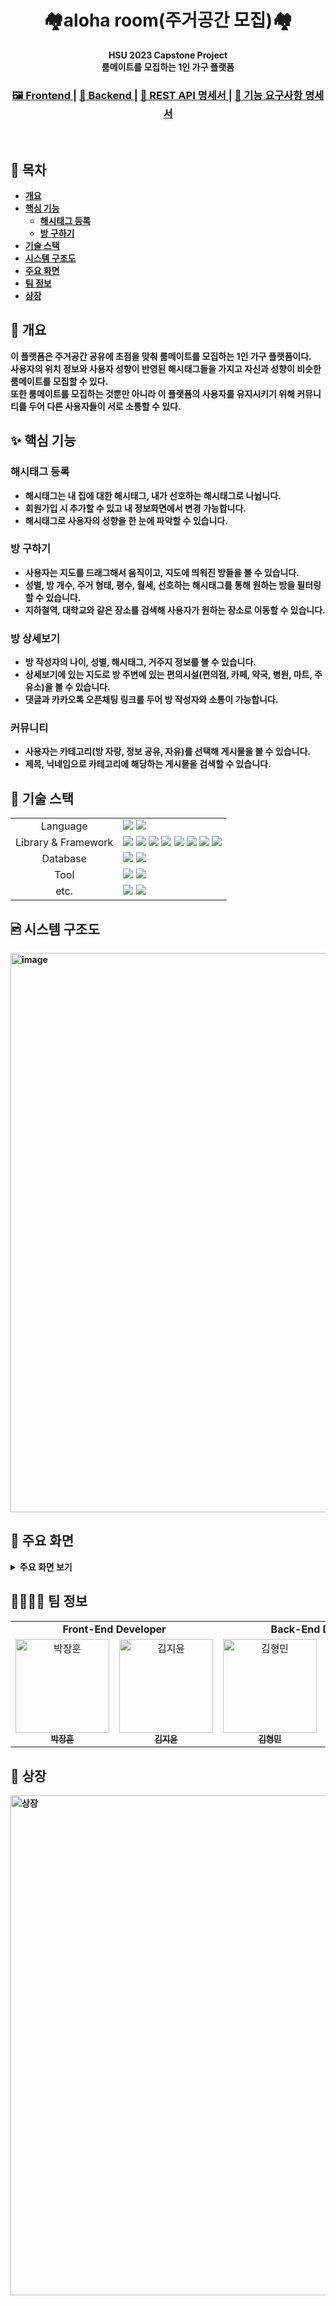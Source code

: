 <h1 align="center">🏘<strong>aloha <strong>room(주거공간 모집)</strong>🏘</h1>


<div align="center">
  <strong>HSU 2023 Capstone Project</strong>
</div>

<div align="center">
  룸메이트를 모집하는 1인 가구 플랫폼
</div>

<div align="center">
  <h3>
    <a href="https://github.com/capstone-aloha/aloharoom-frontend">
      🖼️ Frontend
    </a>
    <span> | </span>
    <a href="https://github.com/capstone-aloha/aloharoom-backend">
      💽 Backend
    </a>
    <span> | </span>
    <a href="https://cut-prune-d8b.notion.site/API-9e0aa8a740524b0ebf45c52894c15d1c?pvs=4">
      📜 REST API 명세서
    </a>
    <span> | </span>
    <a href="https://cut-prune-d8b.notion.site/f166f5ebceaf48a79354eb14372c2478?pvs=4">
      📜 기능 요구사항 명세서
    </a>
  </h3>
</div>
<br>

## 🔖 목차

- [개요](https://github.com/capstone-aloha#-%EA%B0%9C%EC%9A%94)
- [핵심 기능](https://github.com/capstone-aloha#-%EC%8B%A4%ED%96%89-%EB%B0%8F-%EC%84%A4%EC%B9%98-%EB%B0%A9%EB%B2%95)
  * [해시태그 등록](https://github.com/capstone-aloha#%ED%95%B4%EC%8B%9C%ED%83%9C%EA%B7%B8-%EB%93%B1%EB%A1%9D)
  * [방 구하기](https://github.com/capstone-aloha#%EB%B0%A9-%EA%B5%AC%ED%95%98%EA%B8%B0-%ED%95%84%ED%84%B0%EB%A7%81)
- [기술 스택](https://github.com/capstone-aloha#%EB%B0%A9-%EA%B5%AC%ED%95%98%EA%B8%B0-%ED%95%84%ED%84%B0%EB%A7%81)
- [시스템 구조도](https://github.com/capstone-aloha#%EB%B0%A9-%EA%B5%AC%ED%95%98%EA%B8%B0-%ED%95%84%ED%84%B0%EB%A7%81)
- [주요 화면](https://github.com/capstone-aloha#-%EC%A3%BC%EC%9A%94-%ED%99%94%EB%A9%B4)
- [팀 정보](https://github.com/capstone-aloha#-%ED%8C%80-%EC%A0%95%EB%B3%B4)
- [상장](https://github.com/capstone-aloha#-%EC%83%81%EC%9E%A5)


## 📍 개요
이 플랫폼은 주거공간 공유에 초점을 맞춰 룸메이트를 모집하는 1인 가구 플랫폼이다.<br>
사용자의 위치 정보와 사용자 성향이 반영된 해시태그들을 가지고 자신과 성향이 비슷한 룸메이트를 모집할 수 있다.<br>
또한 룸메이트를 모집하는 것뿐만 아니라 이 플랫폼의 사용자를 유지시키기 위해 커뮤니티를 두어 다른 사용자들이 서로 소통할 수 있다.

## ✨ 핵심 기능

### 해시태그 등록
- 해시태그는 내 집에 대한 해시태그, 내가 선호하는 해시태그로 나뉩니다.
- 회원가입 시 추가할 수 있고 내 정보화면에서 변경 가능합니다.
- 해시태그로 사용자의 성향을 한 눈에 파악할 수 있습니다.

### 방 구하기
- 사용자는 지도를 드래그해서 움직이고, 지도에 띄워진 방들을 볼 수 있습니다.
- 성별, 방 개수, 주거 형태, 평수, 월세, 선호하는 해시태그를 통해 원하는 방을 필터링할 수 있습니다.
- 지하철역, 대학교와 같은 장소를 검색해 사용자가 원하는 장소로 이동할 수 있습니다.

### 방 상세보기
- 방 작성자의 나이, 성별, 해시태그, 거주지 정보를 볼 수 있습니다.
- 상세보기에 있는 지도로 방 주변에 있는 편의시설(편의점, 카페, 약국, 병원, 마트, 주유소)을 볼 수 있습니다.
- 댓글과 카카오톡 오픈채팅 링크를 두어 방 작성자와 소통이 가능합니다.

### 커뮤니티
- 사용자는 카테고리(방 자랑, 정보 공유, 자유)를 선택해 게시물을 볼 수 있습니다.
- 제목, 닉네임으로 카테고리에 해당하는 게시물을 검색할 수 있습니다.

## 📌 기술 스택
<div>
<table>
   <tr>
      <td colspan="2" align="center">
        Language
      </td>
      <td colspan="4">
        <img src="https://img.shields.io/badge/java-007396?style=for-the-badge&logo=java&logoColor=white">
        <img src="https://img.shields.io/badge/javascript-F7DF1E?style=for-the-badge&logo=javascript&logoColor=black">
      </td>
   </tr>
   <tr>
      <td colspan="2" align="center">
        Library & Framework
      </td>
      <td colspan="4">
        <img src="https://img.shields.io/badge/react-61DAFB?style=for-the-badge&logo=react&logoColor=black"> 
        <img src="https://img.shields.io/badge/react kakao map sdk-F7E600?style=for-the-badge&logo=react&logoColor=black">
        <img src="https://img.shields.io/badge/springboot-6DB33F?style=for-the-badge&logo=springboot&logoColor=white"> 
        <img src="https://img.shields.io/badge/spring data jpa-6DB33F?style=for-the-badge&logo=springboot&logoColor=white"> 
        <img src="https://img.shields.io/badge/spring security-6DB33F?style=for-the-badge&logo=springsecurity&logoColor=white"> 
        <img src="https://img.shields.io/badge/QueryDSL-0088D7?style=for-the-badge&logoColor=white"> 
        <img src="https://img.shields.io/badge/amazon ec2-FF9900?style=for-the-badge&logo=amazonec2&logoColor=white"> 
        <img src="https://img.shields.io/badge/amazon s3-569A31?style=for-the-badge&logo=amazons3&logoColor=white"> 
      </td>
   </tr>
   <tr>
      <td colspan="2" align="center">
        Database
      </td>
      <td colspan="4">
        <img src="https://img.shields.io/badge/mysql-4479A1?style=for-the-badge&logo=mysql&logoColor=white">
        <img src="https://img.shields.io/badge/amazon rds-527FFF?style=for-the-badge&logo=amazonrds&logoColor=white">
      </td>
   </tr>
   <tr>
      <td colspan="2" align="center">
        Tool
      </td>
      <td colspan="4">
          <img src="https://img.shields.io/badge/intellijidea-000000?style=for-the-badge&logo=intellijidea&logoColor=white">
          <img src="https://img.shields.io/badge/visualstudiocode-007ACC?style=for-the-badge&logo=visualstudiocode&logoColor=white">
      </td>
   </tr>
   <tr>
      <td colspan="2" align="center">
        etc.
      </td>
      <td colspan="4">
          <img src="https://img.shields.io/badge/figma-F24E1E?style=for-the-badge&logo=figma&logoColor=white">
          <img src="https://img.shields.io/badge/notion-000000?style=for-the-badge&logo=notion&logoColor=white">
      </td>
   </tr>
</table>
</div>

## 🖻 시스템 구조도
<img width="895" alt="image" src="https://github.com/capstone-aloha/aloharoom-backend/assets/92067099/59025dee-d6e8-4d95-add1-8679f5d7db27">


## 📸 주요 화면

<details>
  <summary>주요 화면 보기</summary>
  
  - 내 정보<br>
  <img width="1000" height="500" alt="내 정보 보기" src="https://github.com/capstone-aloha/aloharoom-backend/assets/92067099/4539d3d3-3d09-4610-ab8f-da43ac6a9b97">
  

  - 방 구하기<br>
  <img width="1000" height="500" alt="지도움직이기" src="https://github.com/capstone-aloha/aloharoom-backend/assets/92067099/bba4bac1-914e-42d4-b5f8-fe80bbc76b20">
  

  - 방 필터링<br>
  <img width="1000" height="500" alt="방 필터링" src="https://github.com/capstone-aloha/aloharoom-backend/assets/92067099/0791aacd-9676-4f14-ac78-94690730688b">
  

  - 지명 검색<br>
  <img width="1000" height="500" alt="지명 검색" src="https://github.com/capstone-aloha/aloharoom-backend/assets/92067099/1f541207-1c8b-49dc-851c-4278d5c2990e">
  

  - 방 상세보기<br>
  <img width="1000" height="500" alt="지명 검색" src="https://github.com/capstone-aloha/aloharoom-backend/assets/92067099/24125b26-c2ea-4b9a-833e-58a72ae1a80b">
  

  - 커뮤니티<br>
  <img width="1000" height="500" alt="지명 검색" src="https://github.com/capstone-aloha/aloharoom-backend/assets/92067099/3f8fd145-679c-47e3-92df-a1c60761398e">
  
  
</details>


## 👩‍👩‍👧‍👦 팀 정보

<div sytle="overflow:hidden;">
<table>
   <tr>
      <td colspan="2" align="center"><strong>Front-End Developer</strong></td>
      <td colspan="2" align="center"><strong>Back-End Developer</strong></td>
   </tr>
  <tr>
    <td align="center">
    <a href="https://github.com/gretea5"><img src="https://avatars.githubusercontent.com/u/120379834?v=4" width="150px;" alt="박장훈"/><br /><sub><b>박장훈</b></sub></a><br />
    </td>
     <td align="center">
        <a href="https://github.com/JiYun1101"><img src="https://avatars.githubusercontent.com/u/91119322?v=4" width="150px" alt="김지윤"/><br /><sub><b>김지윤</b></sub></a>
     </td>
     <td align="center">
        <a href="https://github.com/fkgnssla"><img src="https://avatars.githubusercontent.com/u/92067099?v=4" width="150px" alt="김형민"/><br /><sub><b>김형민</b></sub></a>
     </td>
     <td align="center">
        <a href="https://github.com/hwldus"><img src="https://avatars.githubusercontent.com/u/89963270?v=4" width="150px" alt="황지연"/><br /><sub><b>황지연</b></sub></a>
     </td>
  <tr>

</table>
</div>


## 🥇 상장
<img width="550" height="800" alt="상장" src="https://github.com/capstone-aloha/.github/assets/120379834/a15fa610-fc6e-421d-8763-3e4589d2f268">
